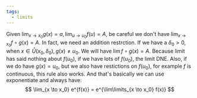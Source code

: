 ```yaml
---
tags:
  - limits
---
```

Given $\lim_{x\to x_0} g(x) = a, \lim_{u\to u_0} f(u) = A$, be careful we don't have $\lim_{x\to x_0} f\circ g(x) = A$.
In fact, we need an addition restrction.
If we have a $\delta_0 \gt 0$, when $x \in \mathring{U}(x_0, \delta_0), g(x) \neq u_0$. We will have $\lim f\circ g(x) = A$.
Because limit has said nothing about $f(u_0)$, if we have lots of $f(u_0)$, the limit DNE.
Also, if we do have $g(x) = u_0$, but we also have restictions on $f(u_0)$, for example $f$ is continuous, this rule also works.
And that's basically we can use exponentiate and always have:
$$
\lim_{x \to x_0} e^{f(x)} = e^{\lim\limits_{x \to x_0} f(x)}
$$

